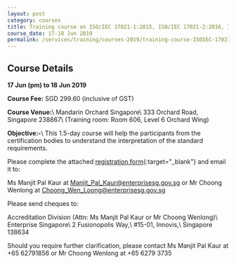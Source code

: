```yaml
---
layout: post
category: courses
title: Training course on ISO/IEC 17021-1:2015, ISO/IEC 17021-2:2016, ISO/IEC 17021-3:2017, ISO/IEC 17021-10:2018
course_date: 17-18 Jun 2019
permalink: /services/training/courses-2019/training-course-ISOIEC-17021-12015,-ISOIEC-17021-22016
---
```


## Course Details
**17 Jun (pm) to 18 Jun 2019**

**Course Fee:** SGD 299.60 (inclusive of GST)

**Course Venue:**\\
Mandarin Orchard Singapore\\
333 Orchard Road, Singapore 238867\\
(Training room: Room 606, Level 6 Orchard Wing)
 
**Objective:-**\\
This 1.5-day course will help the participants from the certification bodies to understand the interpretation of the standard requirements.

Please complete the attached [registration form](/files/registration-forms/Registration-form-(Mgt-Sys-Jun-2019).docx){:target="_blank"} and email it to:
 
Ms Manjit Pal Kaur at <Manjit_Pal_Kaur@enterprisesg.gov.sg> or Mr Choong Wenlong at <Choong_Wen_Loong@enterprisesg.gov.sg>

Please send cheques to:
 
Accreditation Division (Attn: Ms Manjit Pal Kaur or Mr Choong Wenlong)\\
Enterprise Singapore\\
2 Fusionopolis Way,\\
#15-01, Innovis,\\
Singapore 138634
 
Should you require further clarification, please contact Ms Manjit Pal Kaur at +65 62791856 or Mr Choong Wenlong at +65 6279 3735
